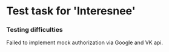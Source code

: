 # Test task for 'Interesnee'


### Testing difficulties
Failed to implement mock authorization via Google and VK api.